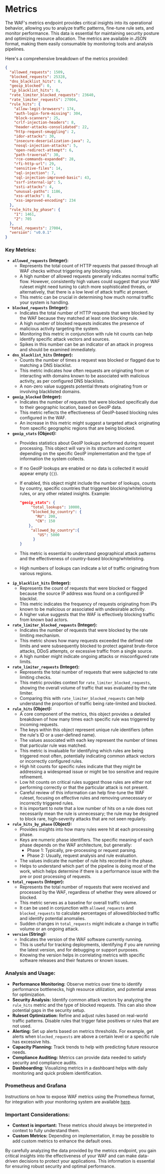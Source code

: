 # Metrics

The WAF's metrics endpoint provides critical insights into its operational behavior, allowing you to analyze traffic patterns, fine-tune rule sets, and monitor performance. This data is essential for maintaining security posture and optimizing resource allocation. The metrics are available in JSON format, making them easily consumable by monitoring tools and analysis pipelines.

Here's a comprehensive breakdown of the metrics provided:

```json
{
  "allowed_requests": 1509,
  "blocked_requests": 25328,
  "dns_blacklist_hits": 0,
  "geoip_blocked": 0,
  "ip_blacklist_hits": 0,
  "rate_limiter_blocked_requests": 23640,
  "rate_limiter_requests": 27004,
  "rule_hits": {
    "allow-legit-browsers": 174,
    "auth-login-form-missing": 304,
    "block-scanners": 25,
    "crlf-injection-headers": 8,
    "header-attacks-consolidated": 22,
    "http-request-smuggling": 2,
    "idor-attacks": 30,
    "insecure-deserialization-java": 2,
    "nosql-injection-attacks": 5,
    "open-redirect-attempt": 6,
    "path-traversal": 30,
    "rce-commands-expanded": 28,
    "rfi-http-url": 29,
    "sensitive-files": 14,
    "sql-injection": 7,
    "sql-injection-improved-basic": 43,
    "ssrf-internal-ip": 5,
    "ssti-attacks": 4,
    "unusual-paths": 1186,
    "xss-attacks": 8,
    "xss-improved-encoding": 234
  },
  "rule_hits_by_phase": {
    "1": 1461,
    "2": 705
  },
  "total_requests": 27004,
  "version": "v0.0.1"
}
```

### Key Metrics:

*   **`allowed_requests` (Integer):**
    *   Represents the total count of HTTP requests that passed through all WAF checks without triggering any blocking rules.
    *   A high number of allowed requests generally indicates normal traffic flow. However, consistently high values could suggest that your WAF ruleset might need tuning to catch more sophisticated threats, or alternatively, that there is a low level of attack traffic at present.
    *   This metric can be crucial in determining how much normal traffic your system is handling.
*   **`blocked_requests` (Integer):**
    *   Indicates the total number of HTTP requests that were blocked by the WAF because they matched at least one blocking rule.
    *   A high number of blocked requests indicates the presence of malicious activity targeting the system.
    *   Monitoring this metric in conjunction with rule hit counts can help identify specific attack vectors and sources.
    *   Spikes in this number can be an indicator of an attack in progress and should be examined immediately.
*   **`dns_blacklist_hits` (Integer):**
    *   Counts the number of times a request was blocked or flagged due to matching a DNS blacklist.
    *   This metric indicates how often requests are originating from or interacting with domains known to be associated with malicious activity, as per configured DNS blacklists.
    *   A non-zero value suggests potential threats originating from or involving blacklisted domains.
*   **`geoip_blocked` (Integer):**
    *   Indicates the number of requests that were blocked specifically due to their geographic location, based on GeoIP data.
    *   This metric reflects the effectiveness of GeoIP-based blocking rules configured in the WAF.
    *   An increase in this metric might suggest a targeted attack originating from specific geographic regions that are being blocked.
*   **`geoip_stats` (Object):**
    *   Provides statistics about GeoIP lookups performed during request processing. This object will vary in its structure and content depending on the specific GeoIP implementation and the type of information the system collects.
    *   If no GeoIP lookups are enabled or no data is collected it would appear empty (`{}`).
    *   If enabled, this object might include the number of lookups, counts by country, specific countries that triggered blocking/whitelisting rules, or any other related insights. Example:

        ```json
        "geoip_stats": {
             "total_lookups": 10000,
             "blocked_by_country": {
               "RU": 200,
               "CN": 150
            },
             "allowed_by_country":{
                "US": 5000
              }
        }
        ```
    *   This metric is essential to understand geographical attack patterns and the effectiveness of country-based blocking/whitelisting.
    *   High numbers of lookups can indicate a lot of traffic originating from various regions.
*   **`ip_blacklist_hits` (Integer):**
    *   Represents the count of requests that were blocked or flagged because the source IP address was found on a configured IP blacklist.
    *   This metric indicates the frequency of requests originating from IPs known to be malicious or associated with undesirable activity.
    *   A higher value suggests that the WAF is effectively blocking traffic from known bad actors.
*   **`rate_limiter_blocked_requests` (Integer):**
    *   Indicates the number of requests that were blocked by the rate limiting mechanism.
    *   This metric shows how many requests exceeded the defined rate limits and were subsequently blocked to protect against brute-force attacks, DDoS attempts, or excessive traffic from a single source.
    *   A high number might indicate ongoing attacks or misconfigured rate limits.
*   **`rate_limiter_requests` (Integer):**
    *   Represents the total number of requests that were subjected to rate limiting checks.
    *   This metric provides context for `rate_limiter_blocked_requests`, showing the overall volume of traffic that was evaluated by the rate limiter.
    *   Comparing this with `rate_limiter_blocked_requests` can help understand the proportion of traffic being rate-limited and blocked.
*   **`rule_hits` (Object):**
    *   A core component of the metrics, this object provides a detailed breakdown of how many times each specific rule was triggered by incoming requests.
    *   The keys within this object represent unique rule identifiers (often the rule's ID or a user-defined name).
    *   The values associated with each key represent the number of times that particular rule was matched.
    *   This metric is invaluable for identifying which rules are being triggered most often, potentially indicating common attack vectors or incorrectly configured rules.
    *   High hit counts for specific rules indicate that they might be addressing a widespread issue or might be too sensitive and require refinement.
    *   Low hit counts on critical rules suggest those rules are either not performing correctly or that the particular attack is not present.
    *   Careful review of this information can help fine-tune the WAF ruleset, focusing on effective rules and removing unnecessary or incorrectly triggered rules.
    *   It is important to note that a low number of hits on a rule does not necessarily mean the rule is unnecessary; the rule may be designed to block rare, high-severity attacks that are not seen regularly.
* **`rule_hits_by_phase` (Object):**
    * Provides insights into how many rules were hit at each processing phase.
    * Keys are numeric phase identifiers. The specific meaning of each phase depends on the WAF architecture, but generally:
        * Phase 1: Typically, pre-processing or request parsing.
        * Phase 2: Usually, request analysis and rule evaluation.
    * The values indicate the number of rule hits recorded in the phase.
    *  Helps to understand which part of the pipeline is doing most of the work, which helps determine if there is a performance issue with the pre or post processing of requests.
*   **`total_requests` (Integer):**
    *   Represents the total number of requests that were received and processed by the WAF, regardless of whether they were allowed or blocked.
    *   This metric serves as a baseline for overall traffic volume.
    *   It can be used in conjunction with `allowed_requests` and `blocked_requests` to calculate percentages of allowed/blocked traffic and identify potential anomalies.
    *   Sudden changes in `total_requests` might indicate a change in traffic volume or an ongoing attack.
*   **`version` (String):**
    *   Indicates the version of the WAF software currently running.
    *   This is useful for tracking deployments, identifying if you are running the latest version, and for debugging or support purposes.
    *   Knowing the version helps in correlating metrics with specific software releases and their features or known issues.

### Analysis and Usage:

*   **Performance Monitoring:** Observe metrics over time to identify performance bottlenecks, high resource utilization, and potential areas for optimization.
*   **Security Analysis:** Identify common attack vectors by analyzing the `rule_hits` metric and the type of blocked requests. This can also show potential gaps in the security setup.
*   **Ruleset Optimization:** Refine and adjust rules based on real-world traffic patterns. Disable rules that trigger false positives or rules that are not used.
*   **Alerting:** Set up alerts based on metrics thresholds. For example, get alerts when `blocked_requests` are above a certain level or a specific rule has excessive hits.
*   **Capacity Planning:** Track trends to help with predicting future resource needs.
*   **Compliance Auditing:** Metrics can provide data needed to satisfy security and compliance audits.
*   **Dashboarding:** Visualizing metrics in a dashboard helps with daily monitoring and quick problem identification.

### Prometheus and Grafana
Instructions on how to expose WAF metrics using the Prometheus format, for integration with your monitoring system are available [here](https://github.com/fabriziosalmi/caddy-waf/blob/main/docs/prometheus.md).

### Important Considerations:

*  **Context is important:** These metrics should always be interpreted in context to fully understand them.
*   **Custom Metrics:** Depending on implementation, it may be possible to add custom metrics to enhance the default ones.

By carefully analyzing the data provided by the metrics endpoint, you gain critical insights into the effectiveness of your WAF and can make data-driven decisions to protect your applications. This information is essential for ensuring robust security and optimal performance.
